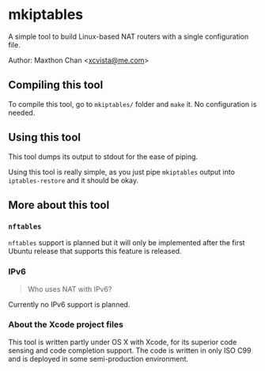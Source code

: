 # mkiptables

A simple tool to build Linux-based NAT routers with a single configuration file.

Author: Maxthon Chan &lt;<xcvista@me.com>&gt;

## Compiling this tool

To compile this tool, go to `mkiptables/` folder and `make` it. No configuration
is needed.

## Using this tool

This tool dumps its output to stdout for the ease of piping.

Using this tool is really simple, as you just pipe `mkiptables` output into
`iptables-restore` and it should be okay.

## More about this tool

### `nftables`

`nftables` support is planned but it will only be implemented after the first
Ubuntu release that supports this feature is released.

### IPv6

> Who uses NAT with IPv6?

Currently no IPv6 support is planned.

### About the Xcode project files

This tool is written partly under OS X with Xcode, for its superior code sensing
and code completion support. The code is written in only ISO C99 and is deployed
in some semi-production environment.
